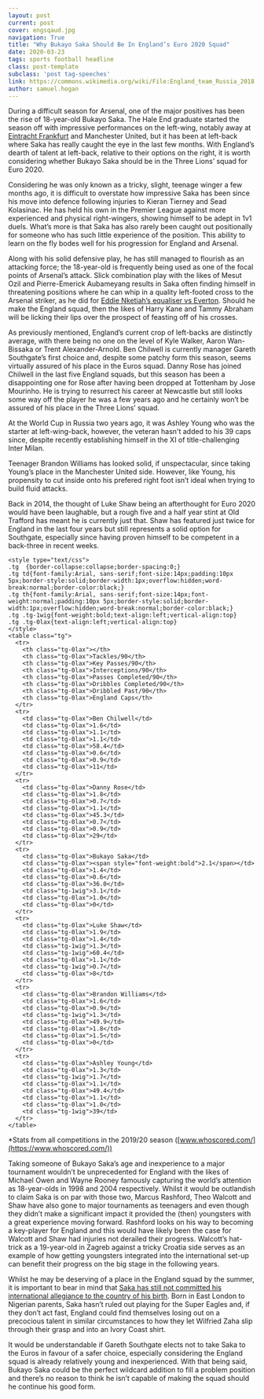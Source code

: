 ```yaml
---
layout: post
current: post
cover: engsqaud.jpg
navigation: True
title: "Why Bukayo Saka Should Be In England’s Euro 2020 Squad"
date: 2020-03-23
tags: sports football headline
class: post-template
subclass: 'post tag-speeches'
link: https://commons.wikimedia.org/wiki/File:England_team_Russia_2018.jpg
author: samuel.hogan
---
```

During a difficult season for Arsenal, one of the major positives has been the rise of 18-year-old Bukayo Saka. The Hale End graduate started the season off with impressive performances on the left-wing, notably away at [Eintracht Frankfurt](https://www.youtube.com/watch?v=sKrmDr0d6_0) and Manchester United, but it has been at left-back where Saka has really caught the eye in the last few months. With England’s dearth of talent at left-back, relative to their options on the right, it is worth considering whether Bukayo Saka should be in the Three Lions’ squad for Euro 2020.

  

Considering he was only known as a tricky, slight, teenage winger a few months ago, it is difficult to overstate how impressive Saka has been since his move into defence following injuries to Kieran Tierney and Sead Kolasinac. He has held his own in the Premier League against more experienced and physical right-wingers, showing himself to be adept in 1v1 duels. What’s more is that Saka has also rarely been caught out positionally for someone who has such little experience of the position. This ability to learn on the fly bodes well for his progression for England and Arsenal.

  

Along with his solid defensive play, he has still managed to flourish as an attacking force; the 18-year-old is frequently being used as one of the focal points of Arsenal’s attack. Slick combination play with the likes of Mesut Ozil and Pierre-Emerick Aubameyang results in Saka often finding himself in threatening positions where he can whip in a quality left-footed cross to the Arsenal striker, as he did for [Eddie Nketiah’s equaliser vs Everton](https://www.youtube.com/watch?v=mom_VOTUxmk). Should he make the England squad, then the likes of Harry Kane and Tammy Abraham will be licking their lips over the prospect of feasting off of his crosses.

  

As previously mentioned, England’s current crop of left-backs are distinctly average, with there being no one on the level of Kyle Walker, Aaron Wan-Bissaka or Trent Alexander-Arnold. Ben Chilwell is currently manager Gareth Southgate’s first choice and, despite some patchy form this season, seems virtually assured of his place in the Euros squad. Danny Rose has joined Chilwell in the last five England squads, but this season has been a disappointing one for Rose after having been dropped at Tottenham by Jose Mourinho. He is trying to resurrect his career at Newcastle but still looks some way off the player he was a few years ago and he certainly won’t be assured of his place in the Three Lions’ squad.

  

At the World Cup in Russia two years ago, it was Ashley Young who was the starter at left-wing-back, however, the veteran hasn't added to his 39 caps since, despite recently establishing himself in the XI of title-challenging Inter Milan.

  

Teenager Brandon Williams has looked solid, if unspectacular, since taking Young’s place in the Manchester United side. However, like Young, his propensity to cut inside onto his prefered right foot isn’t ideal when trying to build fluid attacks.

  

Back in 2014, the thought of Luke Shaw being an afterthought for Euro 2020 would have been laughable, but a rough five and a half year stint at Old Trafford has meant he is currently just that. Shaw has featured just twice for England in the last four years but still represents a solid option for Southgate, especially since having proven himself to be competent in a back-three in recent weeks.

```markup
<style type="text/css">
.tg  {border-collapse:collapse;border-spacing:0;}
.tg td{font-family:Arial, sans-serif;font-size:14px;padding:10px 5px;border-style:solid;border-width:1px;overflow:hidden;word-break:normal;border-color:black;}
.tg th{font-family:Arial, sans-serif;font-size:14px;font-weight:normal;padding:10px 5px;border-style:solid;border-width:1px;overflow:hidden;word-break:normal;border-color:black;}
.tg .tg-1wig{font-weight:bold;text-align:left;vertical-align:top}
.tg .tg-0lax{text-align:left;vertical-align:top}
</style>
<table class="tg">
  <tr>
    <th class="tg-0lax"></th>
    <th class="tg-0lax">Tackles/90</th>
    <th class="tg-0lax">Key Passes/90</th>
    <th class="tg-0lax">Interceptions/90</th>
    <th class="tg-0lax">Passes Completed/90</th>
    <th class="tg-0lax">Dribbles Completed/90</th>
    <th class="tg-0lax">Dribbled Past/90</th>
    <th class="tg-0lax">England Caps</th>
  </tr>
  <tr>
    <td class="tg-0lax">Ben Chilwell</td>
    <td class="tg-0lax">1.6</td>
    <td class="tg-0lax">1.1</td>
    <td class="tg-0lax">1.1</td>
    <td class="tg-0lax">58.4</td>
    <td class="tg-0lax">0.6</td>
    <td class="tg-0lax">0.9</td>
    <td class="tg-0lax">11</td>
  </tr>
  <tr>
    <td class="tg-0lax">Danny Rose</td>
    <td class="tg-0lax">1.8</td>
    <td class="tg-0lax">0.7</td>
    <td class="tg-0lax">1.1</td>
    <td class="tg-0lax">45.3</td>
    <td class="tg-0lax">0.7</td>
    <td class="tg-0lax">0.9</td>
    <td class="tg-0lax">29</td>
  </tr>
  <tr>
    <td class="tg-0lax">Bukayo Saka</td>
    <td class="tg-0lax"><span style="font-weight:bold">2.1</span></td>
    <td class="tg-0lax">1.4</td>
    <td class="tg-0lax">0.6</td>
    <td class="tg-0lax">36.0</td>
    <td class="tg-1wig">3.1</td>
    <td class="tg-0lax">1.0</td>
    <td class="tg-0lax">0</td>
  </tr>
  <tr>
    <td class="tg-0lax">Luke Shaw</td>
    <td class="tg-0lax">1.9</td>
    <td class="tg-0lax">1.4</td>
    <td class="tg-1wig">1.3</td>
    <td class="tg-1wig">60.4</td>
    <td class="tg-0lax">1.1</td>
    <td class="tg-1wig">0.7</td>
    <td class="tg-0lax">8</td>
  </tr>
  <tr>
    <td class="tg-0lax">Brandon Williams</td>
    <td class="tg-0lax">1.6</td>
    <td class="tg-0lax">0.9</td>
    <td class="tg-1wig">1.3</td>
    <td class="tg-0lax">49.9</td>
    <td class="tg-0lax">1.8</td>
    <td class="tg-0lax">1.5</td>
    <td class="tg-0lax">0</td>
  </tr>
  <tr>
    <td class="tg-0lax">Ashley Young</td>
    <td class="tg-0lax">1.3</td>
    <td class="tg-1wig">1.7</td>
    <td class="tg-0lax">1.1</td>
    <td class="tg-0lax">49.4</td>
    <td class="tg-0lax">1.1</td>
    <td class="tg-0lax">1.0</td>
    <td class="tg-1wig">39</td>
  </tr>
</table>
```
*Stats from all competitions in the 2019/20 season ([www.whoscored.com/](https://www.whoscored.com/))

  

Taking someone of Bukayo Saka’s age and inexperience to a major tournament wouldn’t be unprecedented for England with the likes of Michael Owen and Wayne Rooney famously capturing the world’s attention as 18-year-olds in 1998 and 2004 respectively. Whilst it would be outlandish to claim Saka is on par with those two, Marcus Rashford, Theo Walcott and Shaw have also gone to major tournaments as teenagers and even though they didn’t make a significant impact it provided the (then) youngsters with a great experience moving forward. Rashford looks on his way to becoming a key-player for England and this would have likely been the case for Walcott and Shaw had injuries not derailed their progress. Walcott’s hat-trick as a 19-year-old in Zagreb against a tricky Croatia side serves as an example of how getting youngsters integrated into the international set-up can benefit their progress on the big stage in the following years.

  

Whilst he may be deserving of a place in the England squad by the summer, it is important to bear in mind that [Saka has still not committed his international allegiance to the country of his birth](https://www.bbc.co.uk/sport/football/50886874). Born in East London to Nigerian parents, Saka hasn’t ruled out playing for the Super Eagles and, if they don’t act fast, England could find themselves losing out on a precocious talent in similar circumstances to how they let Wilfried Zaha slip through their grasp and into an Ivory Coast shirt.

  

It would be understandable if Gareth Southgate elects not to take Saka to the Euros in favour of a safer choice, especially considering the England squad is already relatively young and inexperienced. With that being said, Bukayo Saka could be the perfect wildcard addition to fill a problem position and there’s no reason to think he isn’t capable of making the squad should he continue his good form.
